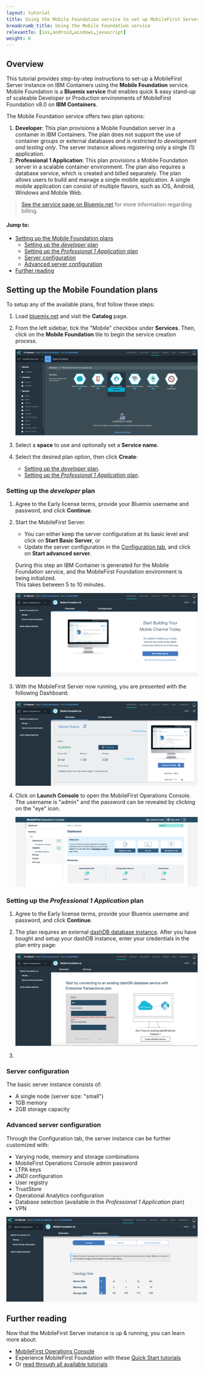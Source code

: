 ```yaml
---
layout: tutorial
title: Using the Mobile Foundation service to set up MobileFirst Server on IBM Containers
breadcrumb_title: Using the Mobile Foundation service
relevantTo: [ios,android,windows,javascript]
weight: 6
---
```

## Overview
This tutorial provides step-by-step instructions to set-up a MobileFirst Server instance on IBM Containers using the **Mobile Foundation** service.  
Mobile Foundation is a **Bluemix service** that enables quick &amp; easy stand-up of scaleable Developer or Production environments of MobileFirst Foundation v8.0 on **IBM Containers**.

The Mobile Foundation service offers two plan options:

1. **Developer**: This plan provisions a Mobile Foundation server in a container in IBM Containers. The plan does not support the use of container groups or external databases *and is restricted to development and testing only*. The server instance allows registering only a single (1) application.
2. **Professional 1 Application**: This plan provisions a Mobile Foundation server in a scalable container environment. The plan also requires a database service, which is created and billed separately. The plan allows users to build and manage a single mobile application. A single mobile application can consist of multiple flavors, such as iOS, Android, Windows and Mobile Web.

> [See the service page on Bluemix.net](https://console.ng.bluemix.net/catalog/services/mobile-foundation/) for more information regarding billing.

#### Jump to:

* [Setting up the Mobile Foundation plans](#setting-up-the-mobile-foundation-plans)
    * [Setting up the *developer* plan](#setting-up-the-developer-plan)
    * [Setting up the *Professional 1 Application* plan](#setting-up-the-professional-1-application-plan)
    * [Server configuration](#server-configuration)
    * [Advanced server configuration](#advanced-server-configuration)
* [Further reading](#further-reading)

## Setting up the Mobile Foundation plans
To setup any of the available plans, first follow these steps: 

1. Load [bluemix.net](http://bluemix.net) and visit the **Catalog** page.

2. From the left sidebar, tick the "Mobile" checkbox under **Services**. Then, click on the **Mobile Foundation** tile to begin the service creation process.

    ![Image of Mobile Foundation setup](service-page.png)

3. Select a **space** to use and optionally set a **Service name**.
4. Select the desired plan option, then click **Create**:
    * [Setting up the *developer* plan](#setting-up-the-developer-plan).
    * [Setting up the *Professional 1 Application* plan](#setting-up-the-professional-1-application-plan).

### Setting up the *developer* plan

1. Agree to the Early license terms, provide your Bluemix username and password, and click **Continue**.

2. Start the MobileFirst Server.
    - You can either keep the server configuration at its basic level and click on **Start Basic Server**, or
    - Update the server configuration in the [Configuration tab](#advanced-server-configuration), and click on **Start advanced server**.

    During this step an IBM Container is generated for the Mobile Foundation service, and the MobileFirst Foundation environment is being initialized.  
    This takes between 5 to 10 minutes.

    ![Image of Mobile Foundation setup](overview-page.png)

3. With the MobileFirst Server now running, you are presented with the following Dashboard:

    ![Image of Mobile Foundation setup](service-dashboard.png)

4. Click on **Launch Console** to open the MobileFirst Operations Console.  The username is "admin" and the password can be revealed by clicking on the "eye" icon.

    ![Image of Mobile Foundation setup](dashboard.png)

### Setting up the *Professional 1 Application* plan

1. Agree to the Early license terms, provide your Bluemix username and password, and click **Continue**.
2. The plan requires an external [dashDB database instance](https://console.ng.bluemix.net/catalog/services/dashdb/). After you have bought and setup your dashDB instance, enter your credentials in the plan entry page:

    ![Image of Mobile Foundation setup](create-dashdb-instance.png)
    
3. 

### Server configuration
The basic server instance consists of:

* A single node (server size: "small")
* 1GB memory
* 2GB storage capacity

### Advanced server configuration
Through the Configuration tab, the server instance can be further customized with:

* Varying node, memory and storage combinations
* MobileFirst Operations Console admin password
* LTPA keys
* JNDI configuration
* User registry 
* TrustStore
* Operational Analytics configuration
* Database selection (available in the *Professional 1 Application* plan)
* VPN

![Image of Mobile Foundation setup](advanced-server-configuration.png)

## Further reading
Now that the MobileFirst Server instance is up &amp; running, you can learn more about:

* [MobileFirst Operations Console](../../setting-up-your-development-environment/console)
* Experience MobileFirst Foundation with these [Quick Start tutorials](../../quick-start)
* Or [read through all available tutorials](../../all-tutorials/)
